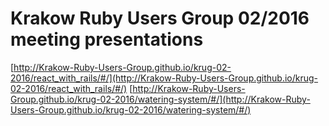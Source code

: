 # Krakow Ruby Users Group 02/2016 meeting presentations

[http://Krakow-Ruby-Users-Group.github.io/krug-02-2016/react_with_rails/#/](http://Krakow-Ruby-Users-Group.github.io/krug-02-2016/react_with_rails/#/)
[http://Krakow-Ruby-Users-Group.github.io/krug-02-2016/watering-system/#/](http://Krakow-Ruby-Users-Group.github.io/krug-02-2016/watering-system/#/)
